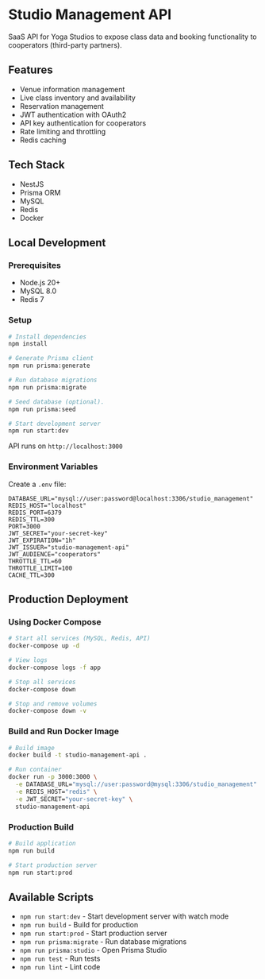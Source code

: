 # Studio Management API

SaaS API for Yoga Studios to expose class data and booking functionality to cooperators (third-party partners).

## Features

- Venue information management
- Live class inventory and availability
- Reservation management
- JWT authentication with OAuth2
- API key authentication for cooperators
- Rate limiting and throttling
- Redis caching

## Tech Stack

- NestJS
- Prisma ORM
- MySQL
- Redis
- Docker

## Local Development

### Prerequisites

- Node.js 20+
- MySQL 8.0
- Redis 7

### Setup

```bash
# Install dependencies
npm install

# Generate Prisma client
npm run prisma:generate

# Run database migrations
npm run prisma:migrate

# Seed database (optional).
npm run prisma:seed

# Start development server
npm run start:dev
```

API runs on `http://localhost:3000`

### Environment Variables

Create a `.env` file:

```env
DATABASE_URL="mysql://user:password@localhost:3306/studio_management"
REDIS_HOST="localhost"
REDIS_PORT=6379
REDIS_TTL=300
PORT=3000
JWT_SECRET="your-secret-key"
JWT_EXPIRATION="1h"
JWT_ISSUER="studio-management-api"
JWT_AUDIENCE="cooperators"
THROTTLE_TTL=60
THROTTLE_LIMIT=100
CACHE_TTL=300
```

## Production Deployment

### Using Docker Compose

```bash
# Start all services (MySQL, Redis, API)
docker-compose up -d

# View logs
docker-compose logs -f app

# Stop all services
docker-compose down

# Stop and remove volumes
docker-compose down -v
```

### Build and Run Docker Image

```bash
# Build image
docker build -t studio-management-api .

# Run container
docker run -p 3000:3000 \
  -e DATABASE_URL="mysql://user:password@mysql:3306/studio_management" \
  -e REDIS_HOST="redis" \
  -e JWT_SECRET="your-secret-key" \
  studio-management-api
```

### Production Build

```bash
# Build application
npm run build

# Start production server
npm run start:prod
```

## Available Scripts

- `npm run start:dev` - Start development server with watch mode
- `npm run build` - Build for production
- `npm run start:prod` - Start production server
- `npm run prisma:migrate` - Run database migrations
- `npm run prisma:studio` - Open Prisma Studio
- `npm run test` - Run tests
- `npm run lint` - Lint code